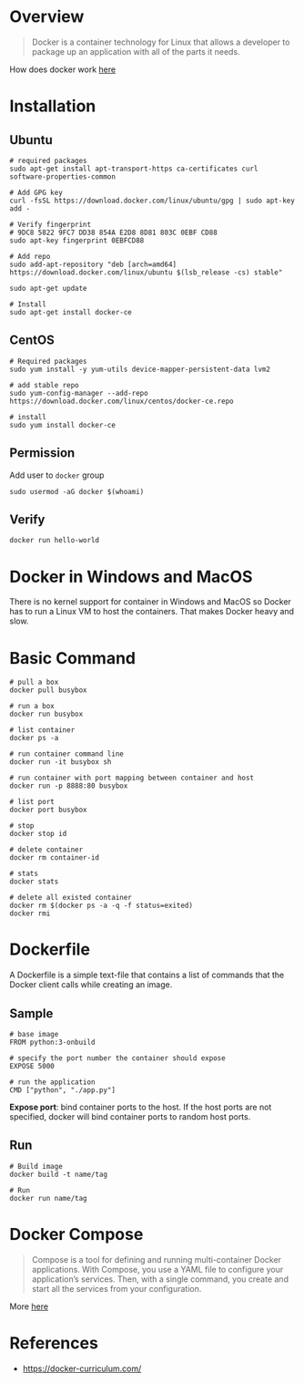 # Overview

> Docker is a container technology for Linux that allows a developer to package up an application with all of the parts it needs.

How does docker work [here](docs/how-docker-works.md)

# Installation

## Ubuntu

```
# required packages
sudo apt-get install apt-transport-https ca-certificates curl software-properties-common

# Add GPG key
curl -fsSL https://download.docker.com/linux/ubuntu/gpg | sudo apt-key add -

# Verify fingerprint
# 9DC8 5822 9FC7 DD38 854A E2D8 8D81 803C 0EBF CD88
sudo apt-key fingerprint 0EBFCD88

# Add repo
sudo add-apt-repository "deb [arch=amd64] https://download.docker.com/linux/ubuntu $(lsb_release -cs) stable"

sudo apt-get update

# Install
sudo apt-get install docker-ce
```

## CentOS

```
# Required packages
sudo yum install -y yum-utils device-mapper-persistent-data lvm2

# add stable repo
sudo yum-config-manager --add-repo https://download.docker.com/linux/centos/docker-ce.repo

# install
sudo yum install docker-ce
```

## Permission

Add user to `docker` group
```
sudo usermod -aG docker $(whoami)
```

## Verify

```
docker run hello-world
```

# Docker in Windows and MacOS

There is no kernel support for container in Windows and MacOS so Docker has to run a Linux VM to host the containers. That makes Docker heavy and slow.

# Basic Command

```
# pull a box
docker pull busybox

# run a box
docker run busybox

# list container
docker ps -a

# run container command line
docker run -it busybox sh

# run container with port mapping between container and host
docker run -p 8888:80 busybox

# list port
docker port busybox

# stop
docker stop id

# delete container
docker rm container-id

# stats
docker stats

# delete all existed container
docker rm $(docker ps -a -q -f status=exited)
docker rmi
```

# Dockerfile
A Dockerfile is a simple text-file that contains a list of commands that the Docker client calls while creating an image.

## Sample
```
# base image
FROM python:3-onbuild

# specify the port number the container should expose
EXPOSE 5000

# run the application
CMD ["python", "./app.py"]
```

**Expose port**: bind container ports to the host. If the host ports are not specified, docker will bind container ports to random host ports.

## Run

```
# Build image
docker build -t name/tag

# Run
docker run name/tag
```

# Docker Compose

> Compose is a tool for defining and running multi-container Docker applications. With Compose, you use a YAML file to configure your application’s services. Then, with a single command, you create and start all the services from your configuration.

More [here](docs/docker-compose.md)

# References

* https://docker-curriculum.com/
